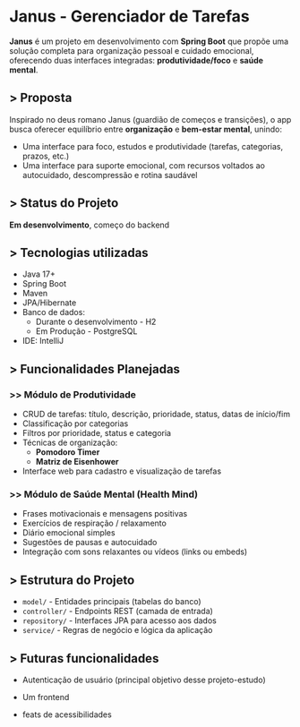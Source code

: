# Janus - Gerenciador de Tarefas

**Janus** é um projeto em desenvolvimento com **Spring Boot** que propõe uma solução completa para organização pessoal e cuidado emocional, oferecendo duas interfaces integradas: **produtividade/foco** e **saúde mental**.


## > Proposta

Inspirado no deus romano Janus (guardião de começos e transições), o app busca oferecer equilíbrio entre **organização** e **bem-estar mental**, unindo:

- Uma interface para foco, estudos e produtividade (tarefas, categorias, prazos, etc.)
- Uma interface para suporte emocional, com recursos voltados ao autocuidado, descompressão e rotina saudável

## > Status do Projeto

**Em desenvolvimento**, começo do backend

## > Tecnologias utilizadas

- Java 17+
- Spring Boot
- Maven
- JPA/Hibernate
- Banco de dados:
  - Durante o desenvolvimento - H2
  - Em Produção - PostgreSQL
- IDE: IntelliJ

## > Funcionalidades Planejadas

### >> Módulo de Produtividade

- CRUD de tarefas: título, descrição, prioridade, status, datas de início/fim
- Classificação por categorias
- Filtros por prioridade, status e categoria
- Técnicas de organização:
  - **Pomodoro Timer**
  - **Matriz de Eisenhower**
- Interface web para cadastro e visualização de tarefas

### >> Módulo de Saúde Mental (Health Mind)

- Frases motivacionais e mensagens positivas
- Exercícios de respiração / relaxamento
- Diário emocional simples
- Sugestões de pausas e autocuidado
- Integração com sons relaxantes ou vídeos (links ou embeds)

## > Estrutura do Projeto

- `model/` - Entidades principais (tabelas do banco)
- `controller/` - Endpoints REST (camada de entrada)
- `repository/` - Interfaces JPA para acesso aos dados
- `service/` - Regras de negócio e lógica da aplicação


## > Futuras funcionalidades

 - Autenticação de usuário (principal objetivo desse projeto-estudo)
 
 - Um frontend

 - feats de acessibilidades
